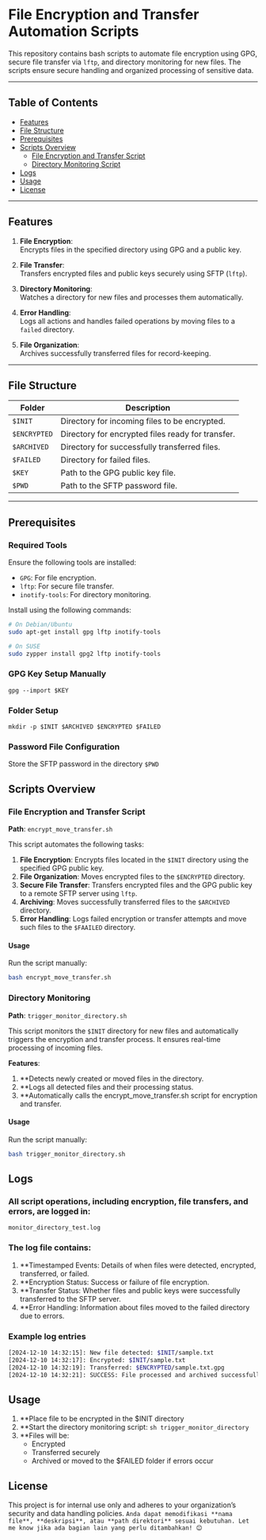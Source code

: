# File Encryption and Transfer Automation Scripts

This repository contains bash scripts to automate file encryption using GPG, secure file transfer via `lftp`, and directory monitoring for new files. The scripts ensure secure handling and organized processing of sensitive data.

---

## Table of Contents
- [Features](#features)
- [File Structure](#file-structure)
- [Prerequisites](#prerequisites)
- [Scripts Overview](#scripts-overview)
  - [File Encryption and Transfer Script](#file-encryption-and-transfer-script)
  - [Directory Monitoring Script](#directory-monitoring-script)
- [Logs](#logs)
- [Usage](#usage)
- [License](#license)

---

## Features

1. **File Encryption**:  
   Encrypts files in the specified directory using GPG and a public key.

2. **File Transfer**:  
   Transfers encrypted files and public keys securely using SFTP (`lftp`).

3. **Directory Monitoring**:  
   Watches a directory for new files and processes them automatically.

4. **Error Handling**:  
   Logs all actions and handles failed operations by moving files to a `failed` directory.

5. **File Organization**:  
   Archives successfully transferred files for record-keeping.

---

## File Structure

| **Folder**          | **Description**                          |
|----------------------|------------------------------------------|
| `$INIT`         | Directory for incoming files to be encrypted. |
| `$ENCRYPTED`    | Directory for encrypted files ready for transfer. |
| `$ARCHIVED`     | Directory for successfully transferred files. |
| `$FAILED`       | Directory for failed files. |
| `$KEY`             | Path to the GPG public key file. |
| `$PWD`             | Path to the SFTP password file. |

---

## Prerequisites

### Required Tools
Ensure the following tools are installed:
- `GPG`: For file encryption.
- `lftp`: For secure file transfer.
- `inotify-tools`: For directory monitoring.

Install using the following commands:
```bash
# On Debian/Ubuntu
sudo apt-get install gpg lftp inotify-tools

# On SUSE
sudo zypper install gpg2 lftp inotify-tools
```

### GPG Key Setup Manually
`gpg --import $KEY`

### Folder Setup
`mkdir -p $INIT $ARCHIVED $ENCRYPTED $FAILED`

### Password File Configuration
Store the SFTP password in the directory `$PWD`

## Scripts Overview

### File Encryption and Transfer Script
**Path**: `encrypt_move_transfer.sh`

This script automates the following tasks:
1. **File Encryption**: Encrypts files located in the `$INIT` directory using the specified GPG public key.
2. **File Organization**: Moves encrypted files to the `$ENCRYPTED` directory.
3. **Secure File Transfer**: Transfers encrypted files and the GPG public key to a remote SFTP server using `lftp`.
4. **Archiving**: Moves successfully transferred files to the `$ARCHIVED` directory.
5. **Error Handling**: Logs failed encryption or transfer attempts and move such files to the `$FAAILED` directory.

#### Usage
Run the script manually:
```bash
bash encrypt_move_transfer.sh
```

### Directory Monitoring
**Path**: `trigger_monitor_directory.sh` 

This script monitors the `$INIT` directory for new files and automatically triggers the encryption and transfer process. It ensures real-time processing of incoming files.

**Features**:
1. **Detects newly created or moved files in the directory.
2. **Logs all detected files and their processing status.
3. **Automatically calls the encrypt_move_transfer.sh script for encryption and transfer.

#### Usage
Run the script manually:
```bash
bash trigger_monitor_directory.sh
```


## Logs
### All script operations, including encryption, file transfers, and errors, are logged in:
`monitor_directory_test.log`

### The log file contains:
1. **Timestamped Events: Details of when files were detected, encrypted, transferred, or failed.
2. **Encryption Status: Success or failure of file encryption.
3. **Transfer Status: Whether files and public keys were successfully transferred to the SFTP server.
4. **Error Handling: Information about files moved to the failed directory due to errors.

### Example log entries
```bash
[2024-12-10 14:32:15]: New file detected: $INIT/sample.txt
[2024-12-10 14:32:17]: Encrypted: $INIT/sample.txt
[2024-12-10 14:32:19]: Transferred: $ENCRYPTED/sample.txt.gpg
[2024-12-10 14:32:21]: SUCCESS: File processed and archived successfully.
```

## Usage
1. **Place file to be encrypted in the $INIT directory
2. **Start the directory monitoring script:
`sh trigger_monitor_directory`
3. **Files will be:
   - Encrypted
   - Transferred securely
   - Archived or moved to the $FAILED folder if errors occur
  
## License 
This project is for internal use only and adheres to your organization’s security and data handling policies.
`
Anda dapat memodifikasi **nama file**, **deskripsi**, atau **path direktori** sesuai kebutuhan. Let me know jika ada bagian lain yang perlu ditambahkan! 😊
`


